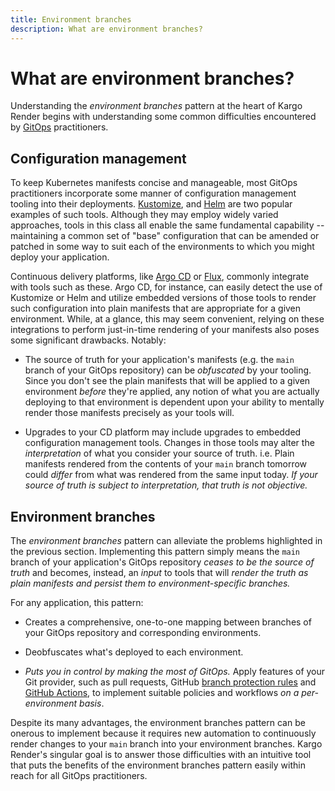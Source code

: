 ```yaml
---
title: Environment branches
description: What are environment branches?
---
```


# What are environment branches?

Understanding the _environment branches_ pattern at the heart of Kargo Render
begins with understanding some common difficulties encountered by
[GitOps](https://opengitops.dev/) practitioners.

## Configuration management

To keep Kubernetes manifests concise and manageable, most GitOps practitioners
incorporate some manner of configuration management tooling into their
deployments. [Kustomize](https://kustomize.io/),
and [Helm](https://helm.sh/) are two popular examples of such tools. Although
they may employ widely varied approaches, tools in this class all enable the
same fundamental capability -- maintaining a common set of "base" configuration
that can be amended or patched in some way to suit each of the environments to
which you might deploy your application.

Continuous delivery platforms, like [Argo CD](https://argoproj.github.io/cd/) or
[Flux](https://fluxcd.io/), commonly integrate with tools such as these. Argo
CD, for instance, can easily detect the use of Kustomize or Helm
and utilize embedded versions of those tools to render such configuration into
plain manifests that are appropriate for a given environment. While, at a
glance, this may seem convenient, relying on these integrations to perform
just-in-time rendering of your manifests also poses some significant drawbacks.
Notably:

* The source of truth for your application's manifests (e.g. the `main` branch
  of your GitOps repository) can be _obfuscated_ by your tooling. Since you
  don't see the plain manifests that will be applied to a given environment
  _before_ they're applied, any notion of what you are actually deploying to
  that environment is dependent upon your ability to mentally render those
  manifests precisely as your tools will.

* Upgrades to your CD platform may include upgrades to embedded configuration
  management tools. Changes in those tools may alter the _interpretation_ of
  what you consider your source of truth. i.e. Plain manifests rendered from the
  contents of your `main` branch tomorrow could _differ_ from what was rendered
  from the same input today. _If your source of truth is subject to
  interpretation, that truth is not objective._

## Environment branches

The _environment branches_ pattern can alleviate the problems highlighted in the
previous section. Implementing this pattern simply means the `main` branch of
your application's GitOps repository _ceases to be the source of truth_ and
becomes, instead, an _input_ to tools that will _render the truth as plain
manifests and persist them to environment-specific branches._

For any application, this pattern:

* Creates a comprehensive, one-to-one mapping between branches of your GitOps
  repository and corresponding environments.

* Deobfuscates what's deployed to each environment.

* _Puts you in control by making the most of GitOps._ Apply features of your
  Git provider, such as pull requests, GitHub
  [branch protection rules](https://docs.github.com/en/repositories/configuring-branches-and-merges-in-your-repository/defining-the-mergeability-of-pull-requests/managing-a-branch-protection-rule)
  and [GitHub Actions](https://github.com/features/actions), to implement
  suitable policies and workflows _on a per-environment basis_.

Despite its many advantages, the environment branches pattern can be onerous
to implement because it requires new automation to continuously render
changes to your `main` branch into your environment branches. Kargo Render's
singular goal is to answer those difficulties with an intuitive tool that puts
the benefits of the environment branches pattern easily within reach for all
GitOps practitioners.
